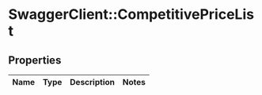 # SwaggerClient::CompetitivePriceList

## Properties
Name | Type | Description | Notes
------------ | ------------- | ------------- | -------------


